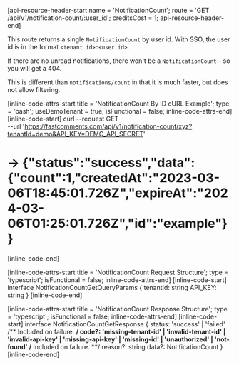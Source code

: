 [api-resource-header-start name = 'NotificationCount'; route = 'GET /api/v1/notification-count/:user_id'; creditsCost = 1; api-resource-header-end]

This route returns a single `NotificationCount` by user id. With SSO, the user id is in the format `<tenant id>:<user id>`.

If there are no unread notifications, there won't be a `NotificationCount` - so you will get a 404.

This is different than `notifications/count` in that it is much faster, but does not allow filtering.

[inline-code-attrs-start title = 'NotificationCount By ID cURL Example'; type = 'bash'; useDemoTenant = true; isFunctional = false; inline-code-attrs-end]
[inline-code-start]
curl --request GET \
  --url 'https://fastcomments.com/api/v1/notification-count/xyz?tenantId=demo&API_KEY=DEMO_API_SECRET'
# -> {"status":"success","data":{"count":1,"createdAt":"2023-03-06T18:45:01.726Z","expireAt":"2024-03-06T01:25:01.726Z","id":"example"}}
[inline-code-end]

[inline-code-attrs-start title = 'NotificationCount Request Structure'; type = 'typescript'; isFunctional = false; inline-code-attrs-end]
[inline-code-start]
interface NotificationCountGetQueryParams {
    tenantId: string
    API_KEY: string
}
[inline-code-end]

[inline-code-attrs-start title = 'NotificationCount Response Structure'; type = 'typescript'; isFunctional = false; inline-code-attrs-end]
[inline-code-start]
interface NotificationCountGetResponse {
    status: 'success' | 'failed'
    /** Included on failure. **/
    code?: 'missing-tenant-id' | 'invalid-tenant-id' | 'invalid-api-key' | 'missing-api-key' | 'missing-id' | 'unauthorized' | 'not-found'
    /** Included on failure. **/
    reason?: string
    data?: NotificationCount
}
[inline-code-end]
